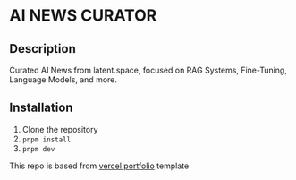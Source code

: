 # AI NEWS CURATOR

## Description

Curated AI News from latent.space, focused on RAG Systems, Fine-Tuning, Language Models, and more.

## Installation

1. Clone the repository
2. `pnpm install`
3. `pnpm dev`

This repo is based from [vercel portfolio](https://vercel.com/templates/next.js/portfolio-starter-kit) template
